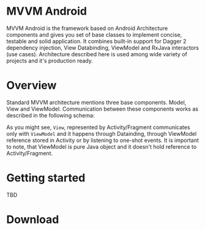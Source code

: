 MVVM Android
============

MVVM Android is the framework based on Android Architecture components and gives you set of
base classes to implement concise, testable and solid application. It combines built-in
support for Dagger 2 dependency injection, View Databinding, ViewModel and RxJava
interactors (use cases). Architecture described here is used among wide variety of
projects and it's production ready.

Overview
========
Standard MVVM architecture mentions three base components. Model, View and ViewModel.
Communication between these components works as described in the following schema:


As you might see, `View`, represented by Activity/Fragment communicates only with `ViewModel`
and it happens through Datainding, through ViewModel reference stored in Activity or by listening to one-shot events.
It is important to note, that ViewModel is pure Java object and it doesn't hold reference to
Activity/Fragment.

Getting started
===============
TBD

Download
========
